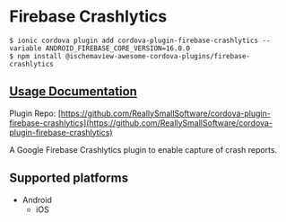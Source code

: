 # Firebase Crashlytics

```
$ ionic cordova plugin add cordova-plugin-firebase-crashlytics --variable ANDROID_FIREBASE_CORE_VERSION=16.0.0
$ npm install @ischemaview-awesome-cordova-plugins/firebase-crashlytics
```

## [Usage Documentation](https://danielsogl.gitbook.io/awesome-cordova-plugins/plugins/firebase-crashlytics/)

Plugin Repo: [https://github.com/ReallySmallSoftware/cordova-plugin-firebase-crashlytics](https://github.com/ReallySmallSoftware/cordova-plugin-firebase-crashlytics)

A Google Firebase Crashlytics plugin to enable capture of crash reports.

## Supported platforms

- Android
  - iOS
  


